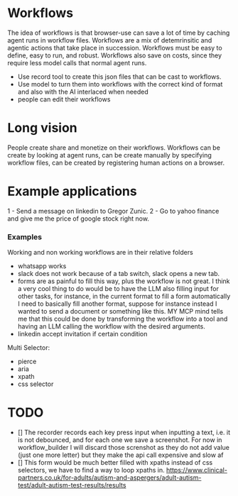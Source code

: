 # Workflows 

The idea of workflows is that browser-use can save a lot of time by caching agent runs in workflow files. Workflows are a mix of detemrinsitic and agentic actions that take place in succession. Workflows must be easy to define, easy to run, and robust. 
Workflows also save on costs, since they require less model calls that normal agent runs. 

- Use record tool to create this json files that can be cast to workflows.
- Use model to turn them into workflows with the correct kind of format and also with the AI interlaced when needed
- people can edit their workflows
# Long vision 
People create share and monetize on their workflows. Workflows can be create by looking at agent runs, can be create manually by specifying workflow files, can be created by registering human actions on a browser.

# Example applications 
1 - Send a message on linkedin to Gregor Zunic.
2 - Go to yahoo finance and give me the price of google stock right now.


### Examples
Working and non working workflows are in their relative folders

- whatsapp works
- slack does not work because of a tab switch, slack opens a new tab.
- forms are as painful to fill this way, plus the workflow is not great. I think a very cool thing to do would be to have the LLM also filling input for other tasks, for instance, in the current format to fill a form automatically I need to basically fill another format, suppose for instance instead I wanted to send a document or something like this. MY MCP mind tells me that this could be done by transforming the workflow into a tool and having an LLM calling the workflow with the desired arguments. 
- linkedin accept invitation if certain condition

Multi Selector: 
 - pierce
 - aria
 - xpath
 - css selector



 # TODO
 - [] The recorder records each key press input when inputting a text, i.e. it is not debounced, and for each one we save a screenshot. For now in workflow_builder I will discard those screnshot as they do not add value (just one more letter) but they make the api call expensive and slow af
 - [] This form would be much better filled with xpaths instead of css selectors, we have to find a way to loop xpaths in. 
 https://www.clinical-partners.co.uk/for-adults/autism-and-aspergers/adult-autism-test/adult-autism-test-results/results